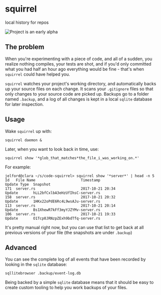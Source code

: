 # squirrel
local history for repos

![Project is an early alpha](https://img.shields.io/badge/project_readiness-alpha-red.svg)

## The problem

When you're experimenting with a piece of code, and all of a sudden, you realize nothing compiles, your tests are shot, 
and if you'd only committed what you had half an hour ago everything would be fine - that's when `squirrel` could have
helped you.

`squirrel` watches your project's working directory, and automatically backs up your source files on each change. 
It scans your `.gitignore` files so that only changes to your source code are picked up. Backups go to a folder
named `.backup`, and a log of all changes is kept in a local `sqlite` database for later inspection.

## Usage

Wake `squirrel` up with:

```
squirrel daemon &
```

Later, when you want to look back in time, use:

```
squirrel show '*glob_that_matches*the_file_i_was_working_on.*'
```
For example:
```
jelford@clara ~/s/code-squirrel> squirrel show '*server*' | head -n 5
Id   File Name                     Timestamp                     Update Type  Snapshot
171  server.rs                     2017-10-21 20:34              Update       hLL2bfCxlbA3eHzUfIhsC-server.rs
158  server.rs                     2017-10-21 20:32              Update       1HKx22oPdE6Rc4L9wsAJu-server.rs
113  server.rs                     2017-10-21 20:14              Update       Bs1XhewR7kFf3myYJZYMv-server.rs
106  server.rs                     2017-10-21 19:33              Update       O1Tcp0JRNzpZExh9bdTfq-server.rs
```

It's pretty manual right now, but you can use that list to get back at all previous versions of your file 
(the snapshots are under `.backup`)

## Advanced

You can see the complete log of all events that have been recorded by looking in the `sqlite` database:

```
sqllitebrowser .backup/event-log.db
```

Being backed by a simple `sqlite` database means that it should be easy to create custom tooling to help
you work backups of your files.
